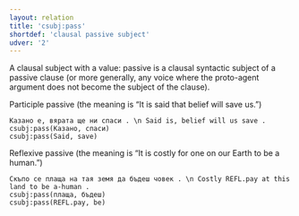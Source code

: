 ```yaml
---
layout: relation
title: 'csubj:pass'
shortdef: 'clausal passive subject'
udver: '2'
---
```


A clausal subject with a value: passive is a clausal syntactic subject of a passive
clause (or more generally, any voice where the proto-agent argument does not become the subject 
of the clause).

Participle passive (the meaning is “It is said that belief will save us.”)

~~~ sdparse
Казано е, вярата ще ни спаси . \n Said is, belief will us save .
csubj:pass(Казано, спаси)
csubj:pass(Said, save)
~~~

Reflexive passive (the meaning is “It is costly for one on our Earth to be a human.”)

~~~ sdparse
Скъпо се плаща на тая земя да бъдеш човек . \n Costly REFL.pay at this land to be a-human .
csubj:pass(плаща, бъдеш)
csubj:pass(REFL.pay, be)
~~~
<!-- Interlanguage links updated Út zář 29 20:43:15 CEST 2020 -->
